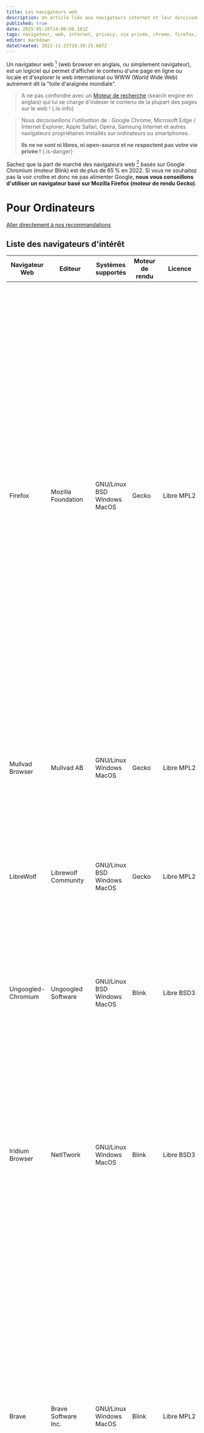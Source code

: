 ```yaml
---
title: Les navigateurs web
description: Un article liés aux navigateurs internet et leur durcissement...
published: true
date: 2025-05-16T14:00:08.161Z
tags: navigateur, web, internet, privacy, vie privée, chrome, firefox, debutant, intermédiaire, débutant, intermediaire
editor: markdown
dateCreated: 2022-11-25T18:38:25.687Z
---
```


Un navigateur web [^¹] (web browser en anglais, ou simplement navigateur), est un logiciel qui permet d'afficher le contenu d'une page en ligne ou locale et d'explorer le web international ou WWW (World Wide Web) autrement dit la "toile d'araignée mondiale".

[^¹]: [Navigateur web](https://fr.wikipedia.org/wiki/Navigateur_web)

> A ne pas confondre avec un [Moteur de recherche](/debutant/moteurs-recherche) (search engine en anglais) qui lui se charge d'indexer le contenu de la plupart des pages sur le web !
{.is-info}

> Nous _déconseillons l'utilisation_ de : Google Chrome, Microsoft Edge / Internet Explorer, Apple Safari, Opera, Samsung Internet et autres navigateurs propriétaires installés sur ordinateurs ou smartphones.
> 
> **Ils ne ne sont ni libres, ni open-source et ne respectent pas votre vie privée !**
{.is-danger}

Sachez que la part de marché des navigateurs web [^²] basés sur Google Chromium (moteur Blink) est de plus de 65 % en 2022. Si vous ne souhaitez pas la voir croître et donc ne pas alimenter Google, **nous vous conseillons d'utiliser un navigateur basé sur Mozilla Firefox (moteur de rendu Gecko)**.

[^²]: [Part de marché](https://fr.wikipedia.org/wiki/Parts_de_march%C3%A9_des_navigateurs_web) des navigateurs web dans le monde.

# Pour Ordinateurs

[Aller directement à nos recommandations](#nos-recommandations)

## Liste des navigateurs d'intérêt

| Navigateur Web | Editeur | Systèmes supportés | Moteur de rendu | Licence | Open Source | Installation |  Commentaires |
|----------|----------|----------|----------|----------|----------|----------|----------|
| Firefox | Mozilla <br>Foundation | GNU/Linux<br>BSD<br>Windows<br>MacOS<br> | Gecko | Libre MPL2 | Oui | Depuis votre logithèque Linux ou<br>[instructions sur le site](https://www.mozilla.org/fr/firefox/new/) | Firefox de la fondation Mozilla est controversé pour ses "anti-fonctionnalités", ses traqueurs et la mise en avant de moteurs de recherches non libres, <br>mais il contribue à faire exister une alternative face à l’hégémonie de Google !<br>Il est possible de re-paramétrer Firefox afin de s'affranchir de ces anti-fonctions mais cela reste fastidieux à mettre en place. Le projet s'appelle [Arkenfox](https://github.com/arkenfox/user.js/wiki).<br>Quelques guides ou outils pour faciliter sa mise en place sont disponibles :<br>- Guide [firefox-hardening](https://github.com/trinityprivacy/firefox-hardening)<br>- Outil [Arkenfox-Soft](https://github.com/trytomakeyouprivate/Arkenfox-softening)<br>- Outil [Betterfox](https://github.com/yokoffing/BetterFox)<br>- Henri de [Techlore](https://yewtu.be/watch?v=F7-bW2y6lcI) a publié une vidéo sur ce sujet également. <br><br>_Quelques précisions_ :<br>- Firefox Fenix est la version mobile de Firefox. Voir section dédiée.<br>- Firefox ESR (Extended Support Release) cible les entreprises mais constitue souvent le navigateur par défaut dans les distributions GNU/Linux. |
| Mullvad Browser | Mullvad AB | GNU/Linux<br>Windows<br>MacOS<br> | Gecko | Libre MPL2 | Oui | Depuis votre logithèque Linux ou<br>[instructions sur le site](https://mullvad.net/fr/browser) | Petit nouveau en provenance de Mullvad, le mandataire VPN très connu et de The Tor Project, à l'origine du fameux Tor Browser.<br>Sur une base Firefox "durcie" (hardened) avec une intégration de Tor afin de réduire le fingerprinting |
| LibreWolf | Librewolf <br>Community | GNU/Linux<br>BSD<br>Windows<br>MacOS<br> | Gecko | Libre MPL2 | Oui | Depuis votre logithèque Linux ou<br>[Instructions sur le site](https://librewolf.net/installation/) | Un fork de Firefox axé sur la sécurité et la vie privée. À privilégier si vous voulez lutter contre la suprématie de Google et recherchez un certain niveau<br>de "durcissement" de Firefox. |
| Ungoogled-Chromium | Ungoogled <br>Software | GNU/Linux<br>BSD<br>Windows<br>MacOS<br> | Blink | Libre BSD3 | Oui | Depuis votre logithèque Linux ou<br>[Instructions sur le site](https://github.com/ungoogled-software/ungoogled-chromium#downloads) | Rapide, dépourvu de traceurs et aucune télémétrie.<br>Il s'agit de développeurs tiers et même s'il leur suffit d'adapter les patchs Chromium, les mises à jour peuvent avoir quelques jours de retard.<br>Note : éviter le navigateur nommé Chromium (de Google) ! |
| Iridium Browser | NetITwork | GNU/Linux<br>Windows<br>MacOS<br> | Blink | Libre BSD3 | Oui |  [Instructions sur le site](https://iridiumbrowser.de/downloads/) | Quelques soucis de mises à jour il y a quelques temps l'avaient mis en retrait. C'est cependant réglé et l'équipe est plutôt réactive concernant les mises à jour.<br>Il prend pour base Chromium qu'il durcit au maximum et supprime la télémétrie. Lui reste tout de même quelques petits points, heureusement configurables<br>pour supprimer totalement la télémétrie : cf. [cette page](https://spyware.neocities.org/guides/iridium)  |
| Brave | Brave Software<br>Inc. | GNU/Linux<br>Windows<br>MacOS<br> | Blink | Libre MPL2 | Oui |  Pour PC [instructions sur le site](https://brave.com/download/) | Créé par Brendan Eich, le co-fondateur de Mozilla et le créateur de JavaScript. Brave est rapide, bloque les pisteurs, permet de naviguer sur le réseau Tor<br> (via navigation privée) et intègre son propre moteur de recherche [Brave Search](https://search.brave.com/).<br>- Cependant Brave est controversé dans la communauté car les agissements de ses développeurs n'ont pas été très transparents et le navigateur collecte <br>quelques données qu'il ne devrait pas : [^3], [^4], [^5], [^6], [^7], [^8] et [^9]<br>- <span class="red-text">Même s'il est fort probable que Brave ait évolué sur ces aspects car ils semblent écouter leur communauté, il est important de peser les "pour" <br>et les "contre" pour l'utilisation de ce navigateur.</span> |
| Vivaldi | Vivaldi <br>Technologies | GNU/Linux<br>Windows<br>MacOS<br> | Blink | Propriétaire | Non <br>(pas entièrement) |  Pour PC [instructions sur le site](https://vivaldi.com/fr/download/) | Vivaldi est le navigateur le plus paramétrable sur le marché. Ses performances sont louées par la communauté.<br>Cela dit, le gros handicap de ce navigateur est qu'il n'est pas entièrement open source (son interface utilisateur est sous licence propriétaire et à sources <br>fermées) et on ne peut pas dire qu'ils aient fait des efforts concernant la vie privée de leurs utilisateurs : utilisation de Google SafeBrowsing et autres joyeusetés...<br>Même si cela peut encore évoluer dans le bon sens... |
| Tor Browser | The Tor <br>Project | GNU/Linux<br>BSD<br>Windows<br>MacOS<br> | Gecko | Libre Diverse | Oui |  Depuis votre logithèque Linux ou<br>[instructions sur le site](https://www.torproject.org/download/) | Développé dans le cadre du projet Tor et basé sur Firefox ESR, ce navigateur dispose d'une sécurité renforcée et permet de parcourir le web via un circuit <br>"en oignon" et ses multiples proxies d'anonymisation.<br>Il ralentit cependant la navigation et est loin d'être parfait. Il est conseillé de ne l'utiliser que si vous voulez conserver un certain anonymat ou pour parcourir <br>les sites en .onion dans un environnement sécurisé (Whonix par ex.) |
| Pale Moon | Moonchild <br>Productions | GNU/Linux<br>Windows | Goanna | Libre MPL2 | Oui |  [Instructions GNU/Linux](https://linux.palemoon.org/)<br>[Instructions Windows](https://www.palemoon.org/download.shtml) | Basé sur Firefox ESR avec un moteur de rendu forké sur Gecko, il ressemble à la version des années 2010. Il supporte encore Flash Player.<br> Malheureusement, le navigateur ne fait pas que des bons choix ces derniers temps, et n'arrive pas à rattraper son retard. <br>De plus le départ de certaines personnes du projet font que celui-ci n'est plus tout à fait une alternative crédible :( ! |
| Links | Twibright <br>Labs | GNU/Linux<br>Windows<br>MacOS<br> | Terminal Text | Libre GPL2 | Oui |  Depuis les dépôts | Navigateur en mode texte, parfait sur un serveur. Il permet de naviguer en couleur, télécharger en HTTP, HTTPS et FTP. |
{.dense}

[^3]: [Brave Browser](https://www.reddit.com/r/privacytoolsIO/comments/gytwmd/brave_browser_privacytoolsio_and_the_negativity/) discussions sur ses points négatifs
[^4]: [Pourquoi Brave est-il décrié?](https://www.reddit.com/r/privacytoolsIO/comments/i7tfgp/why_is_there_a_negative_stigma_against_brave/)
[^5]: [Brave Browser Controversies](https://wikiless.org/wiki/Brave_(web_browser)#Controversies)
[^6]: [Brave Browser Analyse](https://spyware.neocities.org/articles/brave)
[^7]: [Brave revend des données pour entrainer des IA](https://stackdiary.com/brave-selling-copyrighted-data-for-ai-training/)


## Nos recommandations

Le marché des navigateurs suit un peu sur le même chemin que les moteurs de recherche malheureusement. Le marché est tel que nous n'en recommandons que très peu :
- [Ungoogled Chromium *est probablement un des choix à faire. Il est néanmoins nécessaire de le configurer correctement \**](https://github.com/ungoogled-software/ungoogled-chromium#downloads)
- [Librewolf *est une excellente alternative sur base firefox, même si quelques requêtes Mozilla sont encore présentes au démarrage*](https://librewolf.net/installation/)
- [Mullvad Browser *est ici encore une très bonne alternative sur base firefox, jeune certes, mais fournissant toutes les fonctionnalités nécessaires*](https://mullvad.net/fr/browser)
{.links-list}

\* : Voir notre [tutoriel](/tutoriels/ungoogled-chromium) afin de configurer correctement Ungoogled Chromium.

> _Note sur Tor Browser_ : nous ne recommandons pas forcément ce navigateur pour un usage quotidien, **mais pour des recherches ciblées**. S'il est utilisé sur un support adéquat comme Whonix et Tails, cela vous apporte une sécurité supplémentaire...
> *Tor Project a énormément travaillé sur le contournement du fingerprinting, probablement au détriment de la sécurité. De plus n'importe quel autre navigateur est capable de visiter les sites .onion ou d'utiliser le réseau Tor (pour peu que vous le configuriez correctement : en effet, par ex. Proxy Tor ou Orbot+RPV sur téléphone etc.) et ceux-ci ne souffrent pas de versions de retard (et donc de failles héritées de ces versions)*.
{.is-info}

# Pour Téléphones

[Aller directement à nos recommandations](#nos-recommandations-1)

## Liste des navigateurs d'intérêt

| Navigateur Web | Editeur | Systèmes supportés | Moteur de rendu | Licence | Installation |  Commentaires |
|----------|----------|----------|----------|----------|----------|----------|
| IronfoxOSS| Celenity | Android | Gecko | Libre AGPL3 | Installer [F-Droid](https://f-droid.org/F-Droid.apk) et installer ensuite IronfoxOSS depuis F-Droid | IronfoxOSS (héritié de Mull non maintenu) est à Android ce que LibreWolf est aux ordinateurs. Rapide, dépourvue de trackers, très peu de télémétrie. |
| Fennec | F-droid | Android | Gecko | Libre MPL2 | Installer [F-Droid](https://f-droid.org/F-Droid.apk) et installer ensuite Fennec depuis F-Droid | Fennec est un fork de Mozilla Fenix, avec la suppression d'une partie de la télémétrie. Il possède toujours <br>des connexions avec Mozilla et Google et n'est donc pas entièrement dépourvu de trackers. |
| Tor Browser | The Tor Project | Android | Gecko | Libre MPL2 | Installer [F-Droid](https://f-droid.org/F-Droid.apk) puis activer le dépôt **Guardian** et installer <br>ensuite Tor Browser depuis F-Droid | Voir ci-haut. |
| Brave | Brave Inc. | Android | Blink | Libre MPL2 | Installer [F-Droid](https://f-droid.org/F-Droid.apk) puis depuis celui-ci installer [AuroraStore](https://f-droid.org/en/packages/com.aurora.store/)<br>et enfin depuis Aurora Store, installer Brave | Voir ci-haut. |
| ~~Bromite~~ | Calyx Institute | Android | Blink | Libre GPL3 | Installer [F-Droid](https://f-droid.org/F-Droid.apk) puis activer le [dépôt](https://www.bromite.org/fdroid) et installer ensuite <br>Bromite depuis F-Droid | Bromite est à Android ce que Ungoogled-Chromium est aux ordinateurs. Installé par défaut sur CalyxOs.<br><span class="red-text">**Note 1 : Les développeurs de Bromite ont cessé les développements de l'application (cf. leur message [ici](https://github.com/bromite/bromite/discussions/2573)). <br>Bromite ne doit plus être utilisé.**</span> <br><span class="red-text">**Note 2 : Un fork a été fait par quelques développeurs, qui appellent maintenant l'application [Cromite](https://github.com/uazo/cromite). <br>Nous recommandons néanmoins d'attendre avant d'utiliser Cromite afin d'avoir le plus de recul possible <br>sur le sérieux de l'équipe.**</span> |
| Vanadium | Graphene | Android | Blink | Libre GPL3 | - | [Vanadium](https://github.com/GrapheneOS/Vanadium) n'est disponible que sur GrapheneOS et est basé lui aussi sur Ungoogled-Chromium. |
| Vivaldi | Vivaldi <br>Technologies | Android | Blink | Non <br>(pas entièrement) |  Pour PC [instructions sur le site](https://vivaldi.com/fr/download/) | Voir ci-haut. |
{.dense}

## Nos recommandations

Le marché des navigateurs sur mobile est encore pire que celui sur PC fixe :
- [Vanadium *pour la sécurité (uniquement disponible sur Pixels)*](https://github.com/GrapheneOS/Vanadium)
- [Mull *est l'alternative crédible sur base Gecko*](https://gitlab.com/divested-mobile/mull-fenix)
{.links-list}

# Extensions
Les extensions (aussi nommées Plug-in, Add-on) sont des modules tiers externes, développés par des personnes autres que l'équipe en charge du navigateur et s'ajoutent au navigateur afin d'enrichir ses fonctionnalités.

> Attention toutefois à ne pas surcharger le navigateur en extensions, d'une part pour éviter de ralentir le logiciel mais aussi pour réduire l'unicité du navigateur (cf. "fingerprint").
{.is-danger}

## Anti-pistage
Dans cette catégorie, la plus importante, nous nommons cela génériquement les "anti-traceur", car ce type d'extension est en fait celle qui vous permettra de couper tous les liens de collecte par des tiers de façon plus ou moins robuste :

- [uBlock Origin](https://github.com/gorhill/uBlock) : L'un des meilleurs dans ce domaine. Bloque les publicités et les traceurs et permet d'ajouter des règles de filtrage strictes et spécifiques si nécessaire. *(Attention, uBlock tout court est une arnaque.)*
	- [uBlock Origin *Adblocker*](https://addons.mozilla.org/firefox/addon/ublock-origin/) Pour navigateurs sur base Firefox (*Déjà pré-installé sur Librewolf*)
	- [uBlock Origin *Adblocker*](https://chrome.google.com/webstore/detail/ublock-origin/cjpalhdlnbpafiamejdnhcphjbkeiagm) Pour navigateurs sur base Chromium
	- [uBlock Origin *Adblocker*](https://github.com/gorhill/uBlock-for-firefox-legacy/releases) Pour navigateurs Pale Moon
	{.links-list}
- [AdGuard](https://adguard.com/fr/welcome.html) : Une alternative crédible à uBlock Origin. Au délà de bloquer également les publicités et les traceurs, AdGuard ajoute quelques protections additionnelles comme par exemple éviter les fuites d'IP (WebRTC protection, même s'il est possible de l'activer directement par le navigateur).
	- [AdGuard *Adblocker*](https://addons.mozilla.org/fr/firefox/addon/adguard-adblocker/) Pour navigateurs sur base Firefox
	- [AdGuard *Adblocker*](https://chrome.google.com/webstore/detail/adguard-adblocker/bgnkhhnnamicmpeenaelnjfhikgbkllg) Pour navigateurs sur base Chromium
	{.links-list}
- [Decentraleyes](https://decentraleyes.org/) : Pas une alternative à uBlock Origin ou AdGuard mais plutôt un *complément*. Cette extension permet simplement de réduire voire supprimer les requêtes vers des sites tiers qui fournissent des librairies, en profitant pour stocker vos données personnelles au passage. **Attention à bien le configurer avec uBlock Origin**.
	- [Decentraleyes *Anti-CDN*](https://addons.mozilla.org/fr/firefox/addon/decentraleyes/) Pour navigateurs sur base Firefox
	- [Decentraleyes *Anti-CDN*](https://chrome.google.com/webstore/detail/decentraleyes/ldpochfccmkkmhdbclfhpagapcfdljkj) Pour navigateurs sur base Chromium
	- [Decentraleyes *Anti-CDN*](https://addons.palemoon.org/addon/decentraleyes/) Pour navigateurs Pale Moon
	{.links-list}
- [LocalCDN](https://codeberg.org/nobody/LocalCDN) : Une alternative plus puissante de Decentraleyes. LocalCDN est en fait un fork de Decentraleyes, plus complet en termes de librairies tierces gérées. **Attention à bien le configurer avec uBlock Origin**.
	- [LocalCDN *Anti-CDN*](https://addons.mozilla.org/fr/firefox/addon/localcdn-fork-of-decentraleyes/) Pour navigateurs sur base Firefox
	- [LocalCDN *Anti-CDN*](https://chrome.google.com/webstore/detail/localcdn/njdfdhgcmkocbgbhcioffdbicglldapd) Pour navigateurs sur base Chromium
	{.links-list}

Sans doute la plus puissante et plus complète des extensions,  mais _**réservé aux utilisateurs initiés**_ : 
- **uMatrix** : Il s'agit en fait plus d'un "*Pare-Feu Navigateur*" qu'un simple Adblocker, ce qui en fait une extension qui combine uBlock Origin et LocalCDN... Il est possible de finement régler la configuration de chaque site visité : par défaut, uMatrix n'autorise que le strict nécessaire, ce qui rend la majorité des sites illisibles cela dit. À vous donc d'activer les blocs nécessaires pour rendre la lisibilité correcte ou accepter de ne pas visiter le site en question (c'est un choix possible !).
	- [uMatrix *localFW*](https://addons.mozilla.org/en-US/firefox/addon/umatrix/) Pour navigateurs sur base Firefox
	- [uMatrix *localFW*](https://chrome.google.com/webstore/detail/umatrix/ogfcmafjalglgifnmanfmnieipoejdcf) Pour navigateurs sur base Chromium
	- [nMatrix *localFW*](https://addons.palemoon.org/addon/ematrix/) Pour navigateurs Pale Moon
	{.links-list}

> uMatrix semble ne plus être maintenu, cela dit l'utilisation d'internet n'a pas évolué depuis ! Les mécanismes restent les mêmes.
> Pour ceux qui croient également que uBlock Origin reprend toutes les fonctionnalités de uMatrix, c'est faux ; uMatrix permet bien plus et plus finement de gérer les sites web.
{.is-info}

## URLs
- [ClearURLs](https://docs.clearurls.xyz/1.23.0/) Permet le nettoyage des URLs de tous paramètres intrusifs.
	- [ClearURLs *URLs*](https://addons.mozilla.org/fr/firefox/addon/clearurls/) Pour navigateurs sur base Firefox
	- [ClearURLs *URLs*](https://chrome.google.com/webstore/detail/clearurls/lckanjgmijmafbedllaakclkaicjfmnk) Pour navigateurs sur base Chromium
	{.links-list}
- [Redirector](http://einaregilsson.com/redirector/) Redirigent Youtube, Twitter, Instagram vers des alternatives libres. Redirector nécessite une configuration manuelle, en ajoutant les URLs de redirection.
	- [Redirector *URLs*](https://addons.mozilla.org/fr/firefox/addon/redirector/) Pour navigateurs sur base Firefox
	- [Redirector *URLs*](https://chrome.google.com/webstore/detail/redirector/ocgpenflpmgnfapjedencafcfakcekcd) Pour navigateurs sur base Chromium
	{.links-list}
- [Libredirect](https://libredirect.github.io/) Redirigent Youtube, Twitter, Instagram vers des alternatives libres. Libredirect est déjà préconfiguré avec des URLs de redirection.
	- [Libredirect *URLs*](https://addons.mozilla.org/fr/firefox/addon/libredirect/) Pour navigateurs sur base Firefox
	- [Libredirect *URLs*](https://github.com/libredirect/libredirect/releases) Extension qui devra s'installer depuis les sources, car non disponible dans le store Google.
	{.links-list}


> Pour Libredirect sur base chromium :
> ~~ Télécharger la version Zip sur le dépôt github puis dézipper là.
> ~~ Se rendre dans `chrome://extensions` et activer le mode développeur.
> ~~ Rafraichir la page, puis cliquez sur 'Charger l'extension non empaquetée'.
> ~~ Choisissez le dossier extrait précédemment. 
> L'extension devrait se charger et s'ouvrir.
{.is-info}

## Cookies
- [I still don't care aboot cookies](https://github.com/OhMyGuus/I-Still-Dont-Care-About-Cookies) Bloque les bannières (parfois intrusives !) de certains sites vous proposant l'utilisation des cookies. 
**Nous réintégrons cette extension, qui est un fork de "I don't care about cookies" racheté récemment par Avast (et qui intègre un identifiant publicitaire !). Un développeur a donc décidé de continuer l'extension sans intégrer de traceur**.
	- [ISDCAC *Cookies*](https://addons.mozilla.org/fr/firefox/addon/istilldontcareaboutcookies) Pour navigateurs sur base Firefox
	- [ISDCAC *Cookies*](https://chrome.google.com/webstore/detail/i-still-dont-care-about-c/edibdbjcniadpccecjdfdjjppcpchdlm) Pour navigateurs sur base Chromium
	- [IDCAC *Cookies*](https://addons.palemoon.org/addon/i-dont-care-about-cookies/) Pour navigateurs Pale Moon
	{.links-list}
- [Cookie AutoDelete](https://mybrowseraddon.com/cookie-auto-delete.html) Détruit les cookies à la fermeture du navigateur (**il est à noter que Firefox propose nativement une option permettant la suppression des cookies à la fermeture du navigateur**)
	- [Cookie AutoDelete *Cookies*](https://addons.mozilla.org/fr/firefox/addon/cookie-autodelete/) Pour navigateurs sur base Firefox
	- [Cookie AutoDelete *Cookies*](https://chrome.google.com/webstore/detail/cookie-autodelete/fhcgjolkccmbidfldomjliifgaodjagh) Pour navigateurs sur base Chromium
	{.links-list}

## Scripts
- [NoScript](https://noscript.net/) _Destiné aux utilisateurs avertis_, il permet de désactiver site par site les scripts lancés (notamment javascript). Attention car de nombreux sites peuvent donc ne plus fonctionner normalement.
	- [NoScript *Javascript*](https://addons.mozilla.org/fr/firefox/addon/noscript/) Pour navigateurs sur base Firefox
	- [NoScript *Javascript*](https://chrome.google.com/webstore/detail/noscript/doojmbjmlfjjnbmnoijecmcbfeoakpjm) Pour navigateurs sur base Chromium
	{.links-list}


# Ressources d'intérêt
- [AdBlock Tester](https://adblock-tester.com/) afin d'effectuer un test de votre contournement des moyens publicitaires.
- [Coveryourtracks](https://coveryourtracks.eff.org/) un outil proposé par l'EFF afin de tester la robustesse de votre navigateur.

---
![CC BY-NC-SA](/by-nc-sa.png =9%x){.align-right} *Contributeur(s): marmotte, Ayo*
<br>